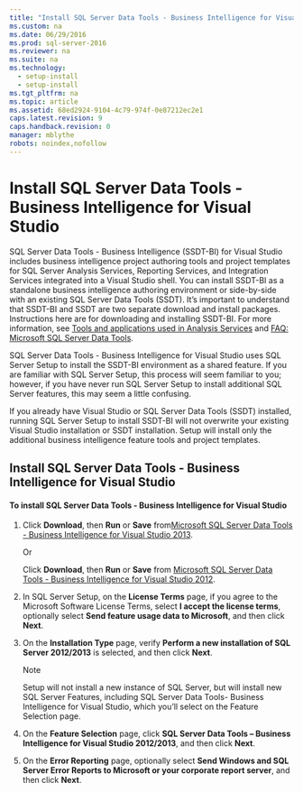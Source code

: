 ```yaml
---
title: "Install SQL Server Data Tools - Business Intelligence for Visual Studio"
ms.custom: na
ms.date: 06/29/2016
ms.prod: sql-server-2016
ms.reviewer: na
ms.suite: na
ms.technology: 
  - setup-install
  - setup-install
ms.tgt_pltfrm: na
ms.topic: article
ms.assetid: 68ed2924-9104-4c79-974f-0e87212ec2e1
caps.latest.revision: 9
caps.handback.revision: 0
manager: mblythe
robots: noindex,nofollow
---
```

# Install SQL Server Data Tools - Business Intelligence for Visual Studio
SQL Server Data Tools - Business Intelligence (SSDT-BI) for Visual Studio includes business intelligence project authoring tools and project templates for SQL Server Analysis Services, Reporting Services, and Integration Services integrated into a Visual Studio shell. You can install SSDT-BI as a standalone business intelligence authoring environment or side-by-side with an existing SQL Server Data Tools (SSDT). It’s important to understand that SSDT-BI and SSDT are two separate download and install packages. Instructions here are for downloading and installing SSDT-BI. For more information, see [Tools and applications used in Analysis Services](../../Topics/TopicNameNotContainA/Tools-and-applications-used-in-Analysis-Services.md) and [FAQ: Microsoft SQL Server Data Tools](http://msdn.microsoft.com/data/hh322942).  
  
 SQL Server Data Tools - Business Intelligence for Visual Studio uses SQL Server Setup to install the SSDT-BI environment as a shared feature. If you are familiar with SQL Server Setup, this process will seem familiar to you; however, if you have never run SQL Server Setup to install additional SQL Server features, this may seem a little confusing.  
  
 If you already have Visual Studio or SQL Server Data Tools (SSDT) installed, running SQL Server Setup to install SSDT-BI will not overwrite your existing Visual Studio installation or SSDT installation. Setup will install only the additional business intelligence feature tools and project templates.  
  
## Install SQL Server Data Tools - Business Intelligence for Visual Studio  
  
#### To install SQL Server Data Tools - Business Intelligence for Visual Studio  
  
1.  Click **Download**, then **Run** or **Save** from[Microsoft SQL Server Data Tools - Business Intelligence for Visual Studio 2013](http://go.microsoft.com/fwlink/p/?LinkId=396526).  
  
     Or  
  
     Click **Download**, then **Run** or **Save** from [Microsoft SQL Server Data Tools - Business Intelligence for Visual Studio 2012](http://go.microsoft.com/fwlink/p/?LinkID=273673).  
  
2.  In SQL Server Setup, on the **License Terms** page, if you agree to the Microsoft Software License Terms, select **I accept the license terms**, optionally select **Send feature usage data to Microsoft**, and then click  **Next**.  
  
3.  On the **Installation Type** page, verify **Perform a new installation of SQL Server 2012/2013** is selected, and then click **Next**.  
  
    > [!NOTE]  
    >  Setup will not install a new instance of SQL Server, but will install new SQL Server Features, including SQL Server Data Tools- Business Intelligence for Visual Studio, which you’ll select on the Feature Selection page.  
  
4.  On the **Feature Selection** page, click **SQL Server Data Tools – Business Intelligence for Visual Studio 2012/2013**, and then click **Next**.  
  
5.  On the **Error Reporting** page, optionally select **Send Windows and SQL Server Error Reports to Microsoft or your corporate report server**, and then click **Next**.